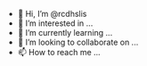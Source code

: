 - 👋 Hi, I’m @rcdhslis
- 👀 I’m interested in ...
- 🌱 I’m currently learning ...
- 💞️ I’m looking to collaborate on ...
- 📫 How to reach me ...

<!---
rcdhslis/rcdhslis is a ✨ special ✨ repository because its `README.md` (this file) appears on your GitHub profile.
You can click the Preview link to take a look at your changes.
--->
